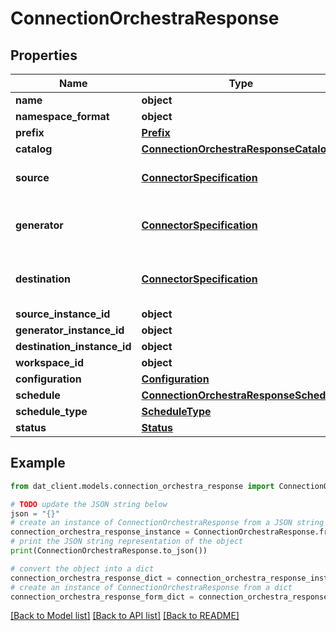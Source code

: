 # ConnectionOrchestraResponse


## Properties

Name | Type | Description | Notes
------------ | ------------- | ------------- | -------------
**name** | **object** |  | 
**namespace_format** | **object** |  | [optional] 
**prefix** | [**Prefix**](Prefix.md) |  | [optional] 
**catalog** | [**ConnectionOrchestraResponseCatalog**](ConnectionOrchestraResponseCatalog.md) |  | [optional] 
**source** | [**ConnectorSpecification**](ConnectorSpecification.md) | The source connector specification. | 
**generator** | [**ConnectorSpecification**](ConnectorSpecification.md) | The generator connector specification. | 
**destination** | [**ConnectorSpecification**](ConnectorSpecification.md) | The destination connector specification. | 
**source_instance_id** | **object** |  | 
**generator_instance_id** | **object** |  | 
**destination_instance_id** | **object** |  | 
**workspace_id** | **object** |  | 
**configuration** | [**Configuration**](Configuration.md) |  | [optional] 
**schedule** | [**ConnectionOrchestraResponseSchedule**](ConnectionOrchestraResponseSchedule.md) |  | [optional] 
**schedule_type** | [**ScheduleType**](ScheduleType.md) |  | [optional] 
**status** | [**Status**](Status.md) |  | [optional] 

## Example

```python
from dat_client.models.connection_orchestra_response import ConnectionOrchestraResponse

# TODO update the JSON string below
json = "{}"
# create an instance of ConnectionOrchestraResponse from a JSON string
connection_orchestra_response_instance = ConnectionOrchestraResponse.from_json(json)
# print the JSON string representation of the object
print(ConnectionOrchestraResponse.to_json())

# convert the object into a dict
connection_orchestra_response_dict = connection_orchestra_response_instance.to_dict()
# create an instance of ConnectionOrchestraResponse from a dict
connection_orchestra_response_form_dict = connection_orchestra_response.from_dict(connection_orchestra_response_dict)
```
[[Back to Model list]](../README.md#documentation-for-models) [[Back to API list]](../README.md#documentation-for-api-endpoints) [[Back to README]](../README.md)



